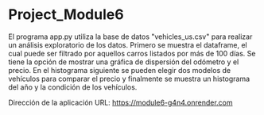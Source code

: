 # Project_Module6
El programa app.py utiliza la base de datos "vehicles_us.csv" para realizar un análisis exploratorio de los datos.
Primero se muestra el dataframe, el cual puede ser filtrado por aquellos carros listados por más de 100 días.
Se tiene la opción de mostrar una gráfica de dispersión del odómetro y el precio.
En el histograma siguiente se pueden elegir dos modelos de vehículos para comparar el precio y finalmente se muestra un histograma del año y la condición de los vehículos.

Dirección de la aplicación
URL: https://module6-g4n4.onrender.com
